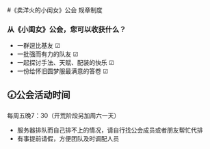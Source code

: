 #《卖洋火的小闺女》公会 规章制度


### 从《小闺女》公会，您可以收获什么？
* 一群逗比基友                      ☑
* 一批强而有力的队友                ☑
* 一起探讨手法、天赋、配装的快乐    ☑
* 一份给怀旧圆梦服最满意的答卷      ☑

## :clock730:公会活动时间
每周五晚7：30（开荒阶段另加周六一天）
* 服务器排队而自己排不上的情况，请自行找公会成员或者朋友帮忙代排
* 有事提前请假，方便团队及时调配人员